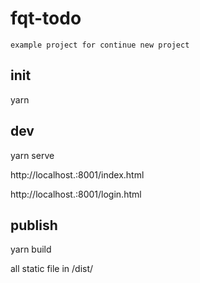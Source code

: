 # fqt-todo
    example project for continue new project

## init
  yarn
  
## dev
  yarn serve 
  
  http://localhost.:8001/index.html
  
  http://localhost.:8001/login.html
  
## publish
  yarn build 
  
  all static file in /dist/

